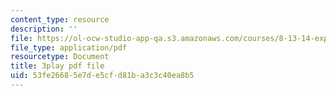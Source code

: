 ```yaml
---
content_type: resource
description: ''
file: https://ol-ocw-studio-app-qa.s3.amazonaws.com/courses/8-13-14-experimental-physics-i-ii-junior-lab-fall-2016-spring-2017/53fe26685e7de5cfd81ba3c3c40ea8b5_79noW-0WuAI.pdf
file_type: application/pdf
resourcetype: Document
title: 3play pdf file
uid: 53fe2668-5e7d-e5cf-d81b-a3c3c40ea8b5
---
```

